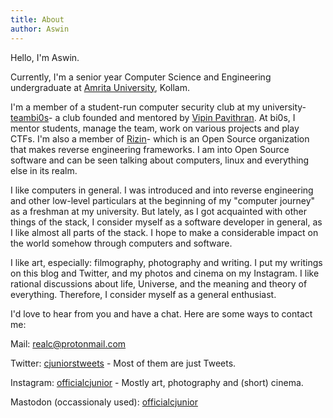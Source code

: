 ```yaml
---
title: About
author: Aswin
---
```


Hello, I'm Aswin.

Currently, I'm a senior year Computer Science and Engineering undergraduate 
at [Amrita University](https://amrita.edu), Kollam.

I'm a member of a student-run computer security club at my university- [teambi0s](https://bi0s.in)- a 
club founded and mentored by [Vipin Pavithran](https://www.linkedin.com/in/vipin-pavithran).
At bi0s, I mentor students, manage the team, work on various projects and play CTFs. I'm also a 
member of [Rizin](https://rizin.re)- which is an Open Source organization that makes reverse 
engineering frameworks. I am into Open Source software and can be seen talking about
computers, linux and everything else in its realm.

I like computers in general. I was introduced and into reverse engineering and other low-level particulars
at the beginning of my "computer journey" as a freshman at my university. But lately, as I got acquainted
with other things of the stack, I consider myself as a software developer in general, as I like almost all parts
of the stack. I hope to make a considerable impact on the world somehow through computers and software.

I like art, especially: filmography, photography and writing. I put my writings on this blog and Twitter,
and my photos and cinema on my Instagram. I like rational discussions about life, Universe, and the
meaning and theory of everything. Therefore, I consider myself as a general enthusiast.

I'd love to hear from you and have a chat. Here are some ways to contact me:

Mail: realc@protonmail.com

Twitter: [cjuniorstweets](https://twitter.com/cjuniorstweets) - Most of them are just Tweets.

Instagram: [officialcjunior](https://instagram.com/officialcjunior) - Mostly art, photography and (short) cinema.

Mastodon (occassionaly used): [officialcjunior](https://oldbytes.space/officialcjunior)
